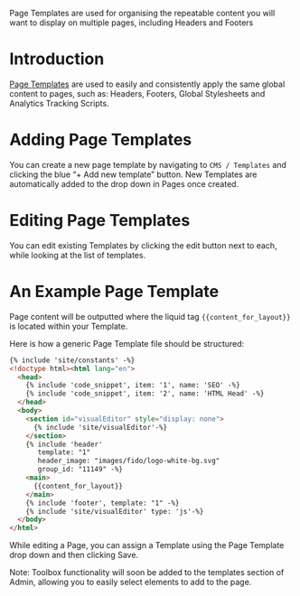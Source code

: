 Page Templates are used for organising the repeatable content you will want to display on multiple pages, including Headers and Footers

# Introduction

[Page Templates](https://help.siteglide.com/article/218-templates-getting-started) are used to easily and consistently apply the same global content to pages, such as: Headers, Footers, Global Stylesheets and Analytics Tracking Scripts.

# Adding Page Templates

You can create a new page template by navigating to `CMS / Templates` and clicking the blue “+ Add new template” button. New Templates are automatically added to the drop down in Pages once created.

# Editing Page Templates

You can edit existing Templates by clicking the edit button next to each, while looking at the list of templates.

# An Example Page Template

Page content will be outputted where the liquid tag `{{content_for_layout}}` is located within your Template.

Here is how a generic Page Template file should be structured:

```html
{% include 'site/constants' -%}
<!doctype html><html lang="en">
  <head>
    {% include 'code_snippet', item: '1', name: 'SEO' -%}
    {% include 'code_snippet', item: '2', name: 'HTML Head' -%}
  </head>
  <body>
    <section id="visualEditor" style="display: none">
      {% include 'site/visualEditor'-%}
    </section>
    {% include 'header'
       template: "1"
       header_image: "images/fido/logo-white-bg.svg"
       group_id: "11149" -%}
    <main>
      {{content_for_layout}}
    </main>
    {% include 'footer', template: "1" -%}
    {% include 'site/visualEditor' type: 'js'-%}
  </body>
</html>
```


While editing a Page, you can assign a Template using the Page Template drop down and then clicking Save.

Note: Toolbox functionality will soon be added to the templates section of Admin, allowing you to easily select elements to add to the page.
